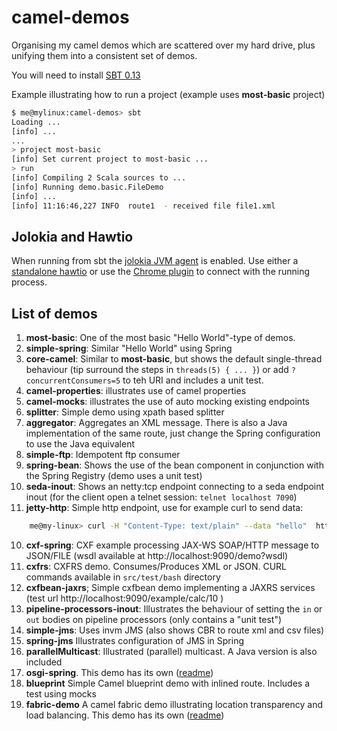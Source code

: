 # camel-demos


Organising my camel demos which are scattered over my hard drive, plus unifying them into a consistent set of demos.

You will need to install  [SBT 0.13](http://www.scala-sbt.org/release/docs/Getting-Started/Setup.html)

Example illustrating how to run a project (example uses **most-basic** project)

```bash
$ me@mylinux:camel-demos> sbt
Loading ...
[info] ...
...
> project most-basic
[info] Set current project to most-basic ...
> run
[info] Compiling 2 Scala sources to ...
[info] Running demo.basic.FileDemo
[info] ...
[info] 11:16:46,227 INFO  route1  - received file file1.xml
```

## Jolokia and Hawtio

When running from sbt the [jolokia JVM agent](https://jolokia.org/agent/jvm.html) is enabled. Use either a 
[standalone hawtio](http://hawt.io/getstarted/#standalone) or use the [Chrome plugin](https://chrome.google.com/webstore/detail/hawtio/aemcedanjggpkpeghpmlmioopekhhppl) to connect with the running process.

## List of demos

 1. **most-basic**: One of the most basic "Hello World"-type of demos.
 2. **simple-spring**: Similar "Hello World" using Spring
 3. **core-camel**: Similar to **most-basic**, but shows the default single-thread behaviour (tip surround the steps in `threads(5) { ... }`) or add `?concurrentConsumers=5` to teh URI and includes a unit test.  
 4. **camel-properties**: illustrates use of camel properties
 4. **camel-mocks**: illustrates the use of auto mocking existing endpoints
 4. **splitter**: Simple demo using xpath based splitter
 5. **aggregator**: Aggregates an XML message. There is also a Java implementation of the same route, just change the Spring configuration to use the Java equivalent
 6. **simple-ftp**: Idempotent ftp consumer
 7. **spring-bean**: Shows the use of the bean component in conjunction with the Spring Registry (demo uses a unit test)
 8. **seda-inout**: Shows an netty:tcp endpoint connecting to a seda endpoint inout (for the client open a telnet session: `telnet localhost 7090`)
 9. **jetty-http**: Simple http endpoint, use for example curl to send data:
 ```bash
     me@my-linux> curl -H "Content-Type: text/plain" --data "hello"  http://localhost:9090/myapp/myservice
 ```
 10. **cxf-spring**: CXF example processing JAX-WS SOAP/HTTP message to JSON/FILE (wsdl available at http://localhost:9090/demo?wsdl)
 11. **cxfrs**: CXFRS demo. Consumes/Produces XML or JSON. CURL commands available in `src/test/bash` directory
 12. **cxfbean-jaxrs**; Simple cxfbean demo implementing a JAXRS services (test url http://localhost:9090/example/calc/10 )
 13. **pipeline-processors-inout**: Illustrates the behaviour of setting the `in` or `out` bodies on pipeline processors (only contains a "unit test")
 14. **simple-jms**: Uses invm JMS (also shows CBR to route xml and csv files)
 15. **spring-jms** Illustrates configuration of JMS in Spring
 16. **parallelMulticast**: Illustrated (parallel) multicast. A Java version is also included
 17. **osgi-spring**. This demo has its own  ([readme](osgi-spring/readme.md))
 18. **blueprint** Simple Camel blueprint demo with inlined route. Includes a test using mocks
 19. **fabric-demo** A camel fabric demo illustrating location transparency and load balancing. This demo has its own  ([readme](fabric-demo/README.md))











